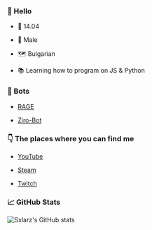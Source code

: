 ### 👋 Hello

-  🎂 14.04

-  👨 Male

-  🗺 Bulgarian

-  📚 Learning how to program on JS & Python


### 🤖 Bots
- [RAGE](https://discord.com/oauth2/authorize?client_id=706120306082971699&permissions=2146958847&scope=bot)

- [Ziro-Bot](https://discord.com/oauth2/authorize?client_id=752242570532225064&permissions=8&scope=bot)


### 👇 The places where you can find me

- [YouTube](https://www.youtube.com/channel/UCNhqSNZfgyt7XNm8bz9zxjg) 

- [Steam](https://steamcommunity.com/id/Sxlarz/)

- [Twitch](https://twitch.tv/sxlarz__)

### 📈 GitHub Stats

![Sxlarz's GitHub stats](https://github-readme-stats.vercel.app/api?username=SxlarzDev&show_icons=true&theme=radical)
